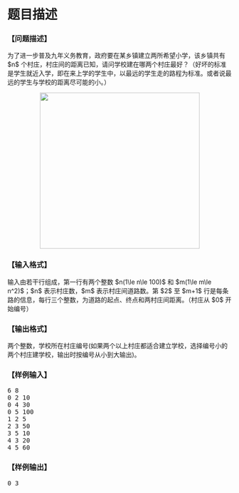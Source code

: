# 题目描述


<h3>
【问题描述】
</h3>
<p>
为了进一步普及九年义务教育，政府要在某乡镇建立两所希望小学，该乡镇共有 $n$ 个村庄，村庄间的距离已知，请问学校建在哪两个村庄最好？（好坏的标准是学生就近入学，即在来上学的学生中，以最远的学生走的路程为标准。或者说最远的学生与学校的距离尽可能的小。）
</p>
<p align="center">
<img width="359" height="350" alt="" src="/images/fwd(1).gif"/> 
</p>
<h3>
【输入格式】
</h3>
<p>
输入由若干行组成，第一行有两个整数 $n(1\le n\le 100)$ 和 $m(1\le m\le n^2)$；$n$ 表示村庄数，$m$ 表示村庄间道路数。第 $2$ 至 $m+1$ 行是每条路的信息，每行三个整数，为道路的起点、终点和两村庄间距离。（村庄从 $0$ 开始编号）
</p>
<h3>
【输出格式】
</h3>
<p>
两个整数，学校所在村庄编号(如果两个以上村庄都适合建立学校，选择编号小的两个村庄建学校，输出时按编号从小到大输出)。
</p>
<h3>
【样例输入】
</h3>
<pre>6 8
0 2 10
0 4 30
0 5 100
1 2 5
2 3 50
3 5 10
4 3 20
4 5 60
</pre>
<h3>
【样例输出】
</h3>
<pre>0 3
</pre>
